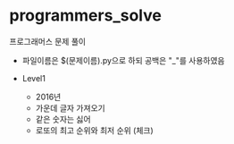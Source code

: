 # programmers_solve
프로그래머스 문제 풀이

* 파일이름은 $(문제이름).py으로 하되 공백은 "\_"를 사용하였음

* Level1
  * 2016년
  * 가운데 글자 가져오기
  * 같은 숫자는 싫어
  * 로또의 최고 순위와 최저 순위 (체크)

